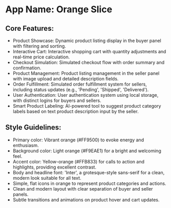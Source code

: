 # **App Name**: Orange Slice

## Core Features:

- Product Showcase: Dynamic product listing display in the buyer panel with filtering and sorting.
- Interactive Cart: Interactive shopping cart with quantity adjustments and real-time price calculation.
- Checkout Simulation: Simulated checkout flow with order summary and confirmation.
- Product Management: Product listing management in the seller panel with image upload and detailed description fields.
- Order Fulfillment: Simulated order fulfillment system for sellers, including status updates (e.g., 'Pending', 'Shipped', 'Delivered').
- User Authentication: User authentication system using local storage, with distinct logins for buyers and sellers.
- Smart Product Labeling: AI-powered tool to suggest product category labels based on text product description input by the seller.

## Style Guidelines:

- Primary color: Vibrant orange (#FF9500) to evoke energy and enthusiasm.
- Background color: Light orange (#F9EAE1) for a bright and welcoming feel.
- Accent color: Yellow-orange (#FFB833) for calls to action and highlights, providing excellent contrast.
- Body and headline font: 'Inter', a grotesque-style sans-serif for a clean, modern look suitable for all text.
- Simple, flat icons in orange to represent product categories and actions.
- Clean and modern layout with clear separation of buyer and seller panels.
- Subtle transitions and animations on product hover and cart updates.